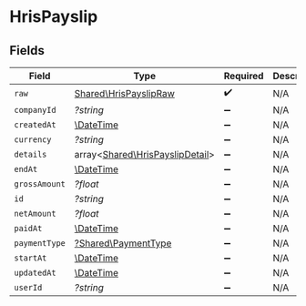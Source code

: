# HrisPayslip


## Fields

| Field                                                                       | Type                                                                        | Required                                                                    | Description                                                                 |
| --------------------------------------------------------------------------- | --------------------------------------------------------------------------- | --------------------------------------------------------------------------- | --------------------------------------------------------------------------- |
| `raw`                                                                       | [Shared\HrisPayslipRaw](../../Models/Shared/HrisPayslipRaw.md)              | :heavy_check_mark:                                                          | N/A                                                                         |
| `companyId`                                                                 | *?string*                                                                   | :heavy_minus_sign:                                                          | N/A                                                                         |
| `createdAt`                                                                 | [\DateTime](https://www.php.net/manual/en/class.datetime.php)               | :heavy_minus_sign:                                                          | N/A                                                                         |
| `currency`                                                                  | *?string*                                                                   | :heavy_minus_sign:                                                          | N/A                                                                         |
| `details`                                                                   | array<[Shared\HrisPayslipDetail](../../Models/Shared/HrisPayslipDetail.md)> | :heavy_minus_sign:                                                          | N/A                                                                         |
| `endAt`                                                                     | [\DateTime](https://www.php.net/manual/en/class.datetime.php)               | :heavy_minus_sign:                                                          | N/A                                                                         |
| `grossAmount`                                                               | *?float*                                                                    | :heavy_minus_sign:                                                          | N/A                                                                         |
| `id`                                                                        | *?string*                                                                   | :heavy_minus_sign:                                                          | N/A                                                                         |
| `netAmount`                                                                 | *?float*                                                                    | :heavy_minus_sign:                                                          | N/A                                                                         |
| `paidAt`                                                                    | [\DateTime](https://www.php.net/manual/en/class.datetime.php)               | :heavy_minus_sign:                                                          | N/A                                                                         |
| `paymentType`                                                               | [?Shared\PaymentType](../../Models/Shared/PaymentType.md)                   | :heavy_minus_sign:                                                          | N/A                                                                         |
| `startAt`                                                                   | [\DateTime](https://www.php.net/manual/en/class.datetime.php)               | :heavy_minus_sign:                                                          | N/A                                                                         |
| `updatedAt`                                                                 | [\DateTime](https://www.php.net/manual/en/class.datetime.php)               | :heavy_minus_sign:                                                          | N/A                                                                         |
| `userId`                                                                    | *?string*                                                                   | :heavy_minus_sign:                                                          | N/A                                                                         |